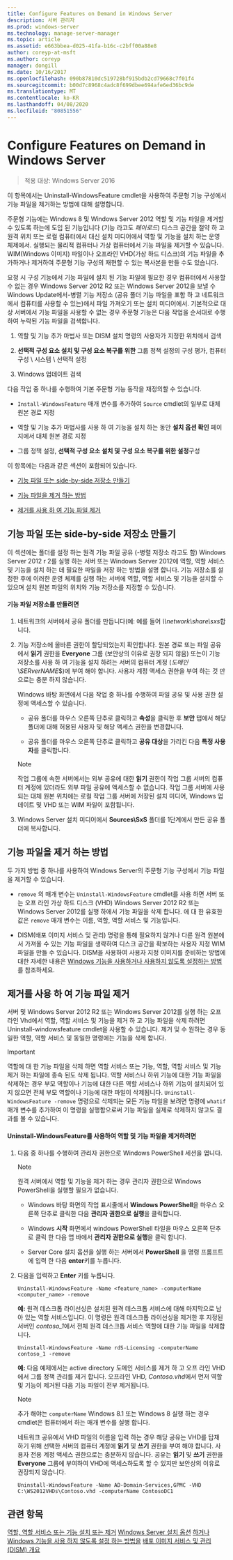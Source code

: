 ```yaml
---
title: Configure Features on Demand in Windows Server
description: 서버 관리자
ms.prod: windows-server
ms.technology: manage-server-manager
ms.topic: article
ms.assetid: e663bbea-d025-41fa-b16c-c2bff00a88e8
author: coreyp-at-msft
ms.author: coreyp
manager: dongill
ms.date: 10/16/2017
ms.openlocfilehash: 090b87810dc519728bf915bdb2cd79668c7f01f4
ms.sourcegitcommit: b00d7c8968c4adc8f699dbee694afe6ed36bc9de
ms.translationtype: MT
ms.contentlocale: ko-KR
ms.lasthandoff: 04/08/2020
ms.locfileid: "80851556"
---
```

# <a name="configure-features-on-demand-in-windows-server"></a>Configure Features on Demand in Windows Server

>적용 대상: Windows Server 2016

이 항목에서는 Uninstall-WindowsFeature cmdlet을 사용하여 주문형 기능 구성에서 기능 파일을 제거하는 방법에 대해 설명합니다.

주문형 기능에는 Windows 8 및 Windows Server 2012 역할 및 기능 파일을 제거할 수 있도록 하는에 도입 된 기능입니다 (기능 라고도 *페이로드*) 디스크 공간을 절약 하 고 원격 위치 또는 로컬 컴퓨터에서 대신 설치 미디어에서 역할 및 기능을 설치 하는 운영 체제에서. 실행되는 물리적 컴퓨터나 가상 컴퓨터에서 기능 파일을 제거할 수 있습니다. WIM(Windows 이미지) 파일이나 오프라인 VHD(가상 하드 디스크)의 기능 파일을 추가하거나 제거하여 주문형 기능 구성의 재현할 수 있는 복사본을 만들 수도 있습니다.

요청 시 구성 기능에서 기능 파일에 설치 된 기능 파일에 필요한 경우 컴퓨터에서 사용할 수 없는 경우 Windows Server 2012 R2 또는 Windows Server 2012을 보낼 수 Windows Update에서-병렬 기능 저장소 (공유 폴더 기능 파일을 포함 하 고 네트워크에서 컴퓨터를 사용할 수 있는)에서 파일 가져오기 또는 설치 미디어에서. 기본적으로 대상 서버에서 기능 파일을 사용할 수 없는 경우 주문형 기능은 다음 작업을 순서대로 수행하여 누락된 기능 파일을 검색합니다.

1.  역할 및 기능 추가 마법사 또는 DISM 설치 명령의 사용자가 지정한 위치에서 검색

2.  **선택적 구성 요소 설치 및 구성 요소 복구를 위한** 그룹 정책 설정의 구성 평가, 컴퓨터 구성 \ 시스템 \ 선택적 설정

3.  Windows 업데이트 검색

다음 작업 중 하나를 수행하여 기본 주문형 기능 동작을 재정의할 수 있습니다.

-   `Install-WindowsFeature` 매개 변수를 추가하여 `Source` cmdlet의 일부로 대체 원본 경로 지정

-   역할 및 기능 추가 마법사를 사용 하 여 기능을 설치 하는 동안 **설치 옵션 확인** 페이지에서 대체 원본 경로 지정

-   그룹 정책 설정, **선택적 구성 요소 설치 및 구성 요소 복구를 위한 설정**구성

이 항목에는 다음과 같은 섹션이 포함되어 있습니다.

-   [기능 파일 또는 side-by-side 저장소 만들기](#BKMK_store)

-   [기능 파일을 제거 하는 방법](#BKMK_methods)

-   [제거를 사용 하 여 기능 파일 제거](#BKMK_remove)

## <a name="create-a-feature-file-or-side-by-side-store"></a><a name=BKMK_store></a>기능 파일 또는 side-by-side 저장소 만들기
이 섹션에는 폴더를 설정 하는 원격 기능 파일 공유 (-병렬 저장소 라고도 함) Windows Server 2012 r 2를 실행 하는 서버 또는 Windows Server 2012에 역할, 역할 서비스 및 기능을 설치 하는 데 필요한 파일을 저장 하는 방법을 설명 합니다. 기능 저장소를 설정한 후에 이러한 운영 체제를 실행 하는 서버에 역할, 역할 서비스 및 기능을 설치할 수 있으며 설치 원본 파일의 위치와 기능 저장소를 지정할 수 있습니다.

#### <a name="to-create-a-feature-file-store"></a>기능 파일 저장소를 만들려면

1.  네트워크의 서버에서 공유 폴더를 만듭니다(예: 예를 들어 *\\\network\share\sxs*합니다.

2.  기능 저장소에 올바른 권한이 할당되었는지 확인합니다. 원본 경로 또는 파일 공유에서 **읽기** 권한을 **Everyone** 그룹 (보안상의 이유로 권장 되지 않음) 또는이 기능 저장소를 사용 하 여 기능을 설치 하려는 서버의 컴퓨터 계정 (*도메인*\\*SERverNAME*$)에 부여 해야 합니다. 사용자 계정 액세스 권한을 부여 하는 것 만으로는 충분 하지 않습니다.

    Windows 바탕 화면에서 다음 작업 중 하나를 수행하여 파일 공유 및 사용 권한 설정에 액세스할 수 있습니다.

    -   공유 폴더를 마우스 오른쪽 단추로 클릭하고 **속성**을 클릭한 후 **보안** 탭에서 해당 폴더에 대해 허용된 사용자 및 해당 액세스 권한을 변경합니다.

    -   공유 폴더를 마우스 오른쪽 단추로 클릭하고 **공유 대상**을 가리킨 다음 **특정 사용자**를 클릭합니다.

    > [!NOTE]
    > 작업 그룹에 속한 서버에서는 외부 공유에 대한 **읽기** 권한이 작업 그룹 서버의 컴퓨터 계정에 있더라도 외부 파일 공유에 액세스할 수 없습니다. 작업 그룹 서버에 사용되는 대체 원본 위치에는 로컬 작업 그룹 서버에 저장된 설치 미디어, Windows 업데이트 및 VHD 또는 WIM 파일이 포함됩니다.

3.  Windows Server 설치 미디어에서 **Sources\SxS** 폴더를 1단계에서 만든 공유 폴더에 복사합니다.

## <a name="methods-of-removing-feature-files"></a><a name=BKMK_methods></a>기능 파일을 제거 하는 방법
두 가지 방법 중 하나를 사용하여 Windows Server의 주문형 기능 구성에서 기능 파일을 제거할 수 있습니다.

-   `remove` 의 매개 변수는 `Uninstall-WindowsFeature` cmdlet를 사용 하면 서버 또는 오프 라인 가상 하드 디스크 (VHD) Windows Server 2012 R2 또는 Windows Server 2012를 실행 하에서 기능 파일을 삭제 합니다. 에 대 한 유효한 값은 `remove` 매개 변수는 이름, 역할, 역할 서비스 및 기능입니다.

-   DISM(배포 이미지 서비스 및 관리) 명령을 통해 필요하지 않거나 다른 원격 원본에서 가져올 수 있는 기능 파일을 생략하여 디스크 공간을 확보하는 사용자 지정 WIM 파일을 만들 수 있습니다. DISM을 사용하여 사용자 지정 이미지를 준비하는 방법에 대한 자세한 내용은 [Windows 기능을 사용하거나 사용하지 않도록 설정하는 방법](https://technet.microsoft.com/library/hh824822.aspx)를 참조하세요.

## <a name="remove-feature-files-by-using-uninstall-windowsfeature"></a><a name=BKMK_remove></a>제거를 사용 하 여 기능 파일 제거
서버 및 Windows Server 2012 R2 또는 Windows Server 2012를 실행 하는 오프 라인 Vhd에서 역할, 역할 서비스 및 기능을 제거 하 고 기능 파일을 삭제 하려면 Uninstall-windowsfeature cmdlet을 사용할 수 있습니다. 제거 및 수 원하는 경우 동일한 역할, 역할 서비스 및 동일한 명령에는 기능을 삭제 합니다.

> [!IMPORTANT]
> 역할에 대 한 기능 파일을 삭제 하면 역할 서비스 또는 기능, 역할, 역할 서비스 및 기능 제거 하는 파일에 종속 된도 삭제 됩니다. 역할 서비스나 하위 기능에 대한 기능 파일을 삭제하는 경우 부모 역할이나 기능에 대한 다른 역할 서비스나 하위 기능이 설치되어 있지 않으면 전체 부모 역할이나 기능에 대한 파일이 삭제됩니다. `Uninstall-WindowsFeature -remove` 명령으로 삭제되는 모든 기능 파일을 보려면 명령에 `whatif` 매개 변수를 추가하여 이 명령을 실행함으로써 기능 파일을 실제로 삭제하지 않고도 결과를 볼 수 있습니다.

#### <a name="to-remove-role-and-feature-files-by-using-uninstall-windowsfeature"></a>Uninstall-WindowsFeature를 사용하여 역할 및 기능 파일을 제거하려면

1.  다음 중 하나를 수행하여 관리자 권한으로 Windows PowerShell 세션을 엽니다.

    > [!NOTE]
    > 원격 서버에서 역할 및 기능을 제거 하는 경우 관리자 권한으로 Windows PowerShell을 실행할 필요가 없습니다.

    -   Windows 바탕 화면의 작업 표시줄에서 **Windows PowerShell**을 마우스 오른쪽 단추로 클릭한 다음 **관리자 권한으로 실행**을 클릭합니다.

    -   Windows **시작** 화면에서 windows PowerShell 타일을 마우스 오른쪽 단추로 클릭 한 다음 앱 바에서 **관리자 권한으로 실행**을 클릭 합니다.

    -   Server Core 설치 옵션을 실행 하는 서버에서 **PowerShell** 을 명령 프롬프트에 입력 한 다음 **enter**키를 누릅니다.

2.  다음을 입력하고 **Enter** 키를 누릅니다.

    ```
    Uninstall-WindowsFeature -Name <feature_name> -computerName <computer_name> -remove
    ```

    **예:** 원격 데스크톱 라이선싱은 설치된 원격 데스크톱 서비스에 대해 마지막으로 남아 있는 역할 서비스입니다. 이 명령은 원격 데스크톱 라이선싱을 제거한 후 지정된 서버인 *contoso_1*에서 전체 원격 데스크톱 서비스 역할에 대한 기능 파일을 삭제합니다.

    ```
    Uninstall-WindowsFeature -Name rdS-Licensing -computerName contoso_1 -remove
    ```

    **예:** 다음 예제에서는 active directory 도메인 서비스를 제거 하 고 오프 라인 VHD에서 그룹 정책 관리를 제거 합니다. 오프라인 VHD, *Contoso.vhd*에서 먼저 역할 및 기능이 제거된 다음 기능 파일이 전부 제거됩니다.

    > [!NOTE]
    > 추가 해야는 `computerName` Windows 8.1 또는 Windows 8 실행 하는 경우 cmdlet은 컴퓨터에서 하는 매개 변수를 실행 합니다.
    > 
    > 네트워크 공유에서 VHD 파일의 이름을 입력 하는 경우 해당 공유는 VHD를 탑재 하기 위해 선택한 서버의 컴퓨터 계정에 **읽기** 및 **쓰기** 권한을 부여 해야 합니다. 사용자 전용 계정 액세스 권한으로는 충분하지 않습니다. 공유는 **읽기** 및 **쓰기** 권한을 **Everyone** 그룹에 부여하여 VHD에 액세스하도록 할 수 있지만 보안상의 이유로 권장되지 않습니다.

    ```
    Uninstall-WindowsFeature -Name AD-Domain-Services,GPMC -VHD C:\WS2012VHDs\Contoso.vhd -computerName ContosoDC1
    ```

## <a name="see-also"></a>관련 항목
[역할, 역할 서비스 또는 기능 설치 또는 제거](install-or-uninstall-roles-role-services-or-features.md)
[Windows Server 설치 옵션](https://technet.microsoft.com/library/hh831786.aspx)
[하거나 Windows 기능을 사용 하지 않도록 설정 하는 방법을](https://technet.microsoft.com/library/hh824822.aspx)
[배포 이미지 서비스 및 관리 (DISM) 개요](https://technet.microsoft.com/library/hh825236.aspx)


